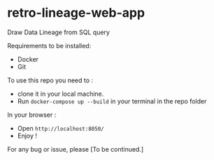 # retro-lineage-web-app
Draw Data Lineage from SQL query

Requirements to be installed:

- Docker
- Git


To use this repo you need to :

- clone it in your local machine.
- Run `docker-compose up --build` in your terminal in the repo folder

In your browser :

- Open `http://localhost:8050/`
- Enjoy !

For any bug or issue, please [To be continued.]